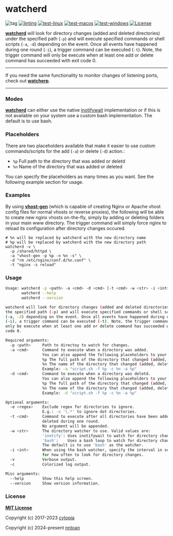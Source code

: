 # watcherd

![tag](https://img.shields.io/github/v/tag/devilbox-community/watcherd.svg?colorB=orange&sort=semver)
[![linting](https://github.com/devilbox-community/watcherd/workflows/linting/badge.svg)](https://github.com/devilbox-community/watcherd/actions/workflows/linting.yml)
[![test-linux](https://github.com/devilbox-community/watcherd/workflows/test-linux/badge.svg)](https://github.com/devilbox-community/watcherd/actions/workflows/test-linux.yml)
[![test-macos](https://github.com/devilbox-community/watcherd/workflows/test-macos/badge.svg)](https://github.com/devilbox-community/watcherd/actions/workflows/test-macos.yml)
[![test-windows](https://github.com/devilbox-community/watcherd/workflows/test-windows/badge.svg)](https://github.com/devilbox-community/watcherd/actions/workflows/test-windows.yml)
[![License](https://img.shields.io/badge/license-MIT-%233DA639.svg)](https://opensource.org/licenses/MIT)


**[watcherd](https://github.com/devilbox-community/watcherd/blob/master/bin/watcherd)** will look for directory changes (added and deleted directories) under the specified path (`-p`) and will execute specified commands or shell scripts (`-a`, `-d`) depending on the event.
Once all events have happened during one round (`-i`), a trigger command can be executed (`-t`).
Note, the trigger command will only be execute when at least one add or delete command has succeeded with exit code 0.

---

If you need the same functionality to monitor changes of listening ports, check out **[watcherp](https://github.com/devilbox-community/watcherd)**.

---

### Modes

**[watcherd](https://github.com/devilbox-community/watcherd/blob/master/bin/watcherd)** can either use the native [inotifywait](https://linux.die.net/man/1/inotifywait) implementation or if this is not available on your system use a custom bash implementation. The default is to use bash.

### Placeholders

There are two placeholders available that make it easier to use custom commands/scripts for the add (`-a`) or delete (`-d`) action.:

* `%p` Full path to the directory that was added or deletd
* `%n` Name of the directory that was added or deleted

You can specify the placeholders as many times as you want. See the following example section for usage.

### Examples

By using **[vhost-gen](https://github.com/devilbox-community/vhost-gen)** (which is capable of creating Nginx or Apache vhost config files for normal vhosts or reverse proxies), the following will be able to create new nginx vhosts on-the-fly, simply by adding or deleting folders in your main www directory. The trigger command will simply force nginx to reload its configuration after directory changes occured.

```shell
# %n will be replaced by watcherd with the new directory name
# %p will be replaced by watcherd with the new directory path
watcherd -v \
  -p /shared/httpd \
  -a "vhost-gen -p %p -n %n -s" \
  -d "rm /etc/nginx/conf.d/%n.conf" \
  -t "nginx -s reload"
```

### Usage

```bash
Usage: watcherd -p <path> -a <cmd> -d <cmd> [-t <cmd> -w <str> -i <int> -v -c]
       watcherd --help
       watcherd --version

watcherd will look for directory changes (added and deleted directories) under
the specified path (-p) and will execute specified commands or shell scripts
(-a, -d) depending on the event. Once all events have happened during one round
(-i), a trigger command can be executed (-t). Note, the trigger command will
only be execute when at least one add or delete command has succeeded with exit
code 0.

Required arguments:
  -p <path>     Path to directoy to watch for changes.
  -a <cmd>      Command to execute when a directory was added.
                You can also append the following placeholders to your command string:
                %p The full path of the directory that changed (added, deleted).
                %n The name of the directory that changed (added, deleted).
                Example: -a "script.sh -f %p -c %n -a %p"
  -d <cmd>      Command to execute when a directory was deletd.
                You can also append the following placeholders to your command string:
                %p The full path of the directory that changed (added, deleted).
                %n The name of the directory that changed (added, deleted).
                Example: -d "script.sh -f %p -c %n -a %p"

Optional arguments:
  -e <regex>    Exclude regex for directories to ignore.
                E.g.: -e '\.*' to ignore dot directories.
  -t <cmd>      Command to execute after all directories have been added or
                deleted during one round.
                No argument will be appended.
  -w <str>      The directory watcher to use. Valid values are:
                'inotify': Uses inotifywait to watch for directory changes.
                'bash':    Uses a bash loop to watch for directory changes.
                The default is to use 'bash' as the watcher.
  -i <int>      When using the bash watcher, specify the interval in seconds
                for how often to look for directory changes.
  -v            Verbose output.
  -c            Colorized log output.

Misc arguments:
  --help        Show this help screen.
  --version     Show version information.
```

### License

**[MIT License](LICENSE)**

Copyright (c) 2017-2023 [cytopia](https://github.com/cytopia)

Copyright (c) 2024-present [nntoan](https://github.com/nntoan)
